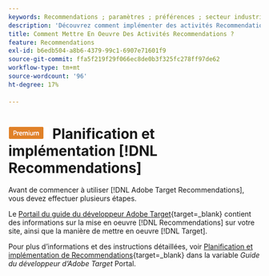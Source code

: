 ```yaml
---
keywords: Recommendations ; paramètres ; préférences ; secteur industriel vertical ; critères de filtrage incompatibles ; groupe d’hôtes par défaut ; URL de base de la miniature ; jeton API de Recommendations
description: 'Découvrez comment implémenter des activités Recommendations dans Adobe Target. '
title: Comment Mettre En Oeuvre Des Activités Recommendations ?
feature: Recommendations
exl-id: b6edb504-a8b6-4379-99c1-6907e71601f9
source-git-commit: ffa5f219f29f066ec8de0b3f325fc278ff97de62
workflow-type: tm+mt
source-wordcount: '96'
ht-degree: 17%

---
```


# ![PREMIUM](/help/main/assets/premium.png) Planification et implémentation [!DNL Recommendations]

Avant de commencer à utiliser [!DNL Adobe Target Recommendations], vous devez effectuer plusieurs étapes.

Le [Portail du guide du développeur Adobe Target](https://developer.adobe.com/target/){target=_blank} contient des informations sur la mise en oeuvre [!DNL Recommendations] sur votre site, ainsi que la manière de mettre en oeuvre [!DNL Target].

Pour plus d’informations et des instructions détaillées, voir [Planification et implémentation de Recommendations](https://developer.adobe.com/target/implement/recommendations/){target=_blank} dans la variable *Guide du développeur d’Adobe Target* Portal.

